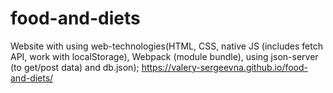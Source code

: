 # food-and-diets
Website with using web-technologies(HTML, CSS, native JS (includes fetch API, work with localStorage), Webpack 
(module bundle), using json-server (to get/post data) and db.json);
https://valery-sergeevna.github.io/food-and-diets/


